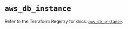 # `aws_db_instance`

Refer to the Terraform Registry for docs: [`aws_db_instance`](https://registry.terraform.io/providers/hashicorp/aws/6.3.0/docs/resources/db_instance).
